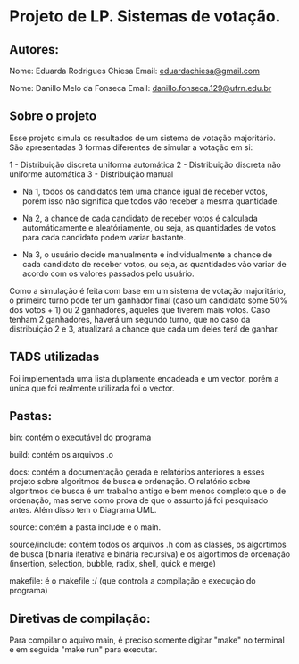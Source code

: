 # Projeto de LP. Sistemas de votação.

## Autores:

Nome: Eduarda Rodrigues Chiesa
Email: eduardachiesa@gmail.com

Nome: Danillo Melo da Fonseca
Email: danillo.fonseca.129@ufrn.edu.br

## Sobre o projeto

Esse projeto simula os resultados de um sistema de votação majoritário. São apresentadas 3 formas diferentes de simular a votação em si:

1 - Distribuição discreta uniforma automática
2 - Distribuição discreta não uniforme automática
3 - Distribuição manual

- Na 1, todos os candidatos tem uma chance igual de receber votos, porém isso não significa que todos vão receber a mesma quantidade.

- Na 2, a chance de cada candidato de receber votos é calculada automáticamente e aleatóriamente, ou seja, as quantidades de votos para cada candidato podem variar bastante.

- Na 3, o usuário decide manualmente e individualmente a chance de cada candidato de receber votos, ou seja, as quantidades vão variar de acordo com os valores passados pelo usuário.

Como a simulação é feita com base em um sistema de votação majoritário, o primeiro turno pode ter um ganhador final (caso um candidato some 50% dos votos + 1) ou 2 ganhadores, aqueles que tiverem mais votos. Caso tenham 2 ganhadores, haverá um segundo turno, que no caso da distribuição 2 e 3, atualizará a chance que cada um deles terá de ganhar.

## TADS utilizadas

Foi implementada uma lista duplamente encadeada e um vector, porém a única que foi realmente utilizada foi o vector.

## Pastas:

bin: contém o executável do programa

build: contém os arquivos .o

docs: contém a documentação gerada e relatórios anteriores a esses projeto sobre algoritmos de busca e ordenação. O relatório sobre algoritmos de busca é um trabalho antigo e bem menos completo que o de ordenação, mas serve como prova de que o assunto já foi pesquisado antes. Além disso tem o Diagrama UML.

source: contém a pasta include e o main.

source/include: contém todos os arquivos .h com as classes, os algortimos de busca (binária iterativa e binária recursiva) e os algortimos de ordenação (insertion, selection, bubble, radix, shell, quick e merge)

makefile: é o makefile :/ (que controla a compilação e execução do programa)

## Diretivas de compilação:

Para compilar o aquivo main, é preciso somente digitar "make" no terminal e em seguida "make run" para executar.
